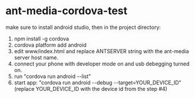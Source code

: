 # ant-media-cordova-test

make sure to install android studio, then in the project directory:
1. npm install -g cordova
2. cordova platform add android
3. edit www/index.html and replace ANTSERVER string with the ant-media server host name.
4. connect your phone with developer mode on and usb debegging turned on.
5. run "cordova run android --list"
6. start app: "cordova run android --debug --target=YOUR_DEVICE_ID" (replace YOUR_DEVICE_ID with the device id from the step #4)

